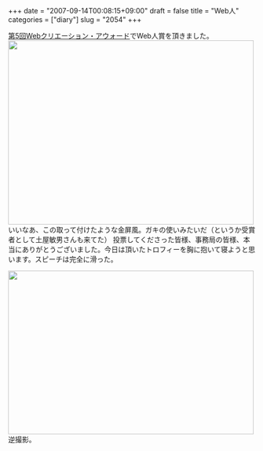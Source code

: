 +++
date = "2007-09-14T00:08:15+09:00"
draft = false
title = "Web人"
categories = ["diary"]
slug = "2054"
+++

<a href="http://award.wab.ne.jp/" target="_blank">第5回Webクリエーション・アウォード</a>でWeb人賞を頂きました。
<img src="http://ieiriblog.img.jugem.jp/20070913_354223.jpg" width="500" height="375" alt="" class="pict" />
いいなあ、この取って付けたような金屏風。ガキの使いみたいだ（というか受賞者として土屋敏男さんも来てた）
投票してくださった皆様、事務局の皆様、本当にありがとうございました。今日は頂いたトロフィーを胸に抱いて寝ようと思います。スピーチは完全に滑った。

<!--more-->
<img src="http://ieiriblog.img.jugem.jp/20070914_354290.JPG" width="500" height="333" alt="" class="pict" />
逆撮影。
